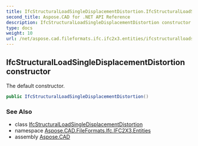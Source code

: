 ```yaml
---
title: IfcStructuralLoadSingleDisplacementDistortion.IfcStructuralLoadSingleDisplacementDistortion
second_title: Aspose.CAD for .NET API Reference
description: IfcStructuralLoadSingleDisplacementDistortion constructor. The default constructor
type: docs
weight: 10
url: /net/aspose.cad.fileformats.ifc.ifc2x3.entities/ifcstructuralloadsingledisplacementdistortion/ifcstructuralloadsingledisplacementdistortion/
---
```

## IfcStructuralLoadSingleDisplacementDistortion constructor

The default constructor.

```csharp
public IfcStructuralLoadSingleDisplacementDistortion()
```

### See Also

* class [IfcStructuralLoadSingleDisplacementDistortion](../)
* namespace [Aspose.CAD.FileFormats.Ifc.IFC2X3.Entities](../../ifcstructuralloadsingledisplacementdistortion/)
* assembly [Aspose.CAD](../../../)


